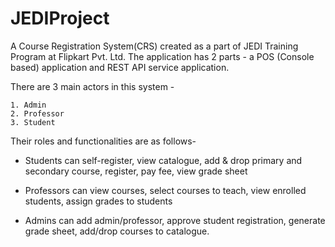 JEDIProject
===========

A Course Registration System(CRS) created as a part of JEDI Training
Program at Flipkart Pvt. Ltd. The application has 2 parts - a POS
(Console based) application and REST API service application.

There are 3 main actors in this system - 
    
    1. Admin
    2. Professor
    3. Student

Their roles and functionalities are as follows-

- Students can self-register, view catalogue, add & drop primary and secondary course, register, pay fee, view grade sheet

- Professors can view courses, select courses to teach, view enrolled students, assign grades to students

- Admins can add admin/professor, approve student registration, generate grade sheet, add/drop courses to catalogue.
